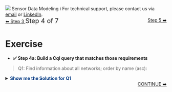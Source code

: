 <!-- TOP -->
<div class="top">
  <img src="https://datastax-academy.github.io/katapod-shared-assets/images/ds-academy-logo.svg" />
  <span class="scenario-title">Sensor Data Modeling</span>
  <span class="scenario-subtitle">ℹ️ For technical support, please contact us via <a href="mailto:aleksandr.volochnev@datastax.com">email</a> or <a href="https://dtsx.io/aleks">LinkedIn</a>.</span> 
</div>

<!-- NAVIGATION -->
<div id="navigation-top" class="navigation-top">
 <a href='command:katapod.loadPage?[{"step":"step3"}]'
   class="btn btn-dark navigation-top-left">⬅️ Step 3
 </a>
<span style="font-size:20px;"> Step 4 of 7</span>
 <a href='command:katapod.loadPage?[{"step":"step5"}]' 
    class="btn btn-dark" 
    style="float:right">Step 5 ➡️
  </a>
</div>

# Exercise

- **✅ Step 4a: Build a Cql query that matches those requirements**

> Q1: Find information about all networks; order by name (asc):

<details>
  <summary><b style="color:#003882">Show me the Solution for Q1</b></summary>

```
SELECT name, description,
       region, num_sensors
FROM networks
WHERE bucket = 'all';
```

</details>

<!-- NAVIGATION -->
<div id="navigation-bottom" style="width:100%;text-align:center;">
 <a href='command:katapod.loadPage?[{"step":"step5"}]' 
    class="btn btn-primary btn-astra" 
    style="float:right">CONTINUE ➡️
  </a>
</div>
